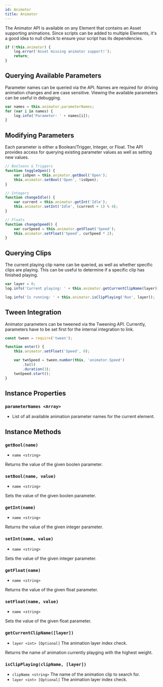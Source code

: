 ```yaml
---
id: Animator
title: Animator
---
```


The Animator API is available on any Element that contains an Asset supporting animations. Since scripts can be added to multiple Elements, it's a good idea to null check to ensure your script has its dependencies.

```javascript
if (!this.animator) {
	log.error('Asset missing animator support!');
	return;
}
```

## Querying Available Parameters

Parameter names can be queried via the API. Names are required for driving animation changes and are case sensitive. Viewing the available parameters can be useful in debugging.

```javascript
var names = this.animator.parameterNames;
for (var i in names) {
	log.info('Parameter: ' + names[i]);
}
```


## Modifying Parameters

Each parameter is either a Boolean/Trigger, Integer, or Float. The API provides access for querying existing parameter values as well as setting new values.

```javascript
// Booleans & Triggers
function toggleOpen() {
	var isOpen = this.animator.getBool('Open');
	this.animator.setBool('Open', !isOpen);
}

// Integers
function changeIdle() {
	var current = this.animator.getInt('Idle');
	this.animator.setInt('Idle', (current + 1) % 4);
}

// Floats
function changeSpeed() {
	var curSpeed = this.animator.getFloat('Speed');
	this.animator.setFloat('Speed', curSpeed * 2);
}
```

## Querying Clips

The current playing clip name can be queried, as well as whether specific clips are playing. This can be useful to determine if a specific clip has finished playing.

```javascript
var layer = 0;
log.info('Current playing: ' + this.animator.getCurrentClipName(layer));

log.info('Is running: ' + this.animator.isClipPlaying('Run', layer));
```

## Tween Integration

Animator parameters can be tweened via the Tweening API. Currently, parameters have to be set first for the internal integration to link.

```javascript
const tween = require('tween');

function enter() {
	this.animator.setFloat('Speed', 0);

	var twnSpeed = tween.number(this, 'animator.Speed')
		.to(5)
		.duration(3);
	twnSpeed.start();
}
```

## Instance Properties

### `parameterNames <Array>`
- List of all available animation parameter names for the current element.

## Instance Methods

### `getBool(name)`
- `name <string>`

Returns the value of the given boolen parameter. 

### `setBool(name, value)`
- `name <string>`

Sets the value of the given boolen parameter. 

### `getInt(name)`
- `name <string>`

Returns the value of the given integer parameter. 

### `setInt(name, value)`
- `name <string>`

Sets the value of the given integer parameter. 

### `getFloat(name)`
- `name <string>`

Returns the value of the given float parameter. 

### `setFloat(name, value)`
- `name <string>`

Sets the value of the given float parameter. 

### `getCurrentClipName([layer])`
- `layer <int> [Optional]` The animation layer index check.

Returns the name of animation currently playging with the highest weight.
 
### `isClipPlaying(clipName, [layer])`
- `clipName <string>` The name of the animation clip to search for.
- `layer <int> [Optional]` The animation layer index check.
